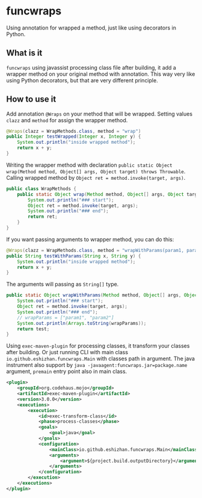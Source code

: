 # funcwraps

Using annotation for wrapped a method, just like using decorators in Python.

## What is it

`funcwraps` using javassist processing class file after building, it add a wrapper method
 on your original method with annotation. This way very like using Python decorators, but
 that are very different principle.

## How to use it

Add annotation `@Wraps` on your method that will be wrapped.
 Setting values `clazz` and `method` for assign the wrapper method.

```java
@Wraps(clazz = WrapMethods.class, method = "wrap")
public Integer testWrapped(Integer x, Integer y) {
    System.out.println("inside wrapped method");
    return x + y;
}
```

Writing the wrapper method with declaration
 `public static Object wrap(Method method, Object[] args, Object target) throws Throwable`.
 Calling wrapped method by `Object ret = method.invoke(target, args)`.

```java
public class WrapMethods {
    public static Object wrap(Method method, Object[] args, Object target) throws Throwable {
        System.out.println("### start");
        Object ret = method.invoke(target, args);
        System.out.println("### end");
        return ret;
    }
}
```

If you want passing arguments to wrapper method, you can do this:

```java
@Wraps(clazz = WrapMethods.class, method = "wrapWithParams(param1, param2)")
public String testWithParams(String x, String y) {
    System.out.println("inside wrapped method");
    return x + y;
}
```

The arguments will passing as `String[]` type.

```java
public static Object wrapWithParams(Method method, Object[] args, Object target, String[] wrapParams) throws Throwable {
    System.out.println("### start");
    Object ret = method.invoke(target, args);
    System.out.println("### end");
    // wrapParams = ["param1", "param2"]
    System.out.println(Arrays.toString(wrapParams));
    return test;
}
```

Using `exec-maven-plugin` for processing classes, it transform your classes after building.
 Or just running CLI with main class `io.github.eshizhan.funcwraps.Main` with classes path in argument.
 The java instrument also support by `java -javaagent:funcwraps.jar=package.name` argument,
  `premain` entry point also in main class.

```xml
<plugin>
    <groupId>org.codehaus.mojo</groupId>
    <artifactId>exec-maven-plugin</artifactId>
    <version>3.0.0</version>
    <executions>
        <execution>
            <id>exec-transform-class</id>
            <phase>process-classes</phase>
            <goals>
                <goal>java</goal>
            </goals>
            <configuration>
                <mainClass>io.github.eshizhan.funcwraps.Main</mainClass>
                <arguments>
                    <argument>${project.build.outputDirectory}</argument>
                </arguments>
            </configuration>
        </execution>
    </executions>
</plugin>
```
